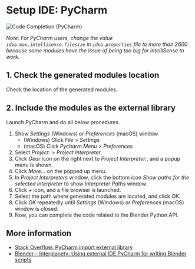 # Setup IDE: PyCharm

![Code Completion (PyCharm)](images/code_completion_pycharm.png)

*Note: For PyCharm users, change the value `idea.max.intellisense.filesize` in
`idea.properties` file to more than 2600 because some modules have the issue of
being too big for intelliSense to work.*

## 1. Check the generated modules location

Check the location of the generated modules.  

## 2. Include the modules as the external library

Launch PyCharm and do all below procedures.

<!-- markdownlint-disable MD007 MD029 MD032 MD033 -->

1. Show *Settings* (Windows) or *Preferences* (macOS) window.
   * (Windows) Click *File* > *Settings*
   * (macOS) Click *Pycharm Menu* > *Preferences*
2. Select *Project: <Your Project>* > *Project Interpreter*.
3. Click *Gear* icon on the right next to *Project Interpreter:*, and a popup
   menu is shown.
4. Click *More...* on the popped up menu.
5. In *Project Interpreters* window, click the bottom icon
   *Show paths for the selected Interpreter* to show *Interpreter Paths* window.
6. Click *+* icon, and a file browser is launched.
7. Select the path where generated modules are located, and click *OK*.
8. Click *OK* repeatedly until *Settings* (Windows) or *Preferences* (macOS)
   window is closed.
9. Now, you can complete the code related to the Blender Python API.

<!-- markdownlint-enable MD007 MD029 MD032 MD033 -->

## More information

* [Stack Overflow: PyCharm import external library](https://stackoverflow.com/questions/24197970/pycharm-import-external-library)
* [Blender – Interplanety: Using external IDE PyCharm for writing Blender scripts](https://b3d.interplanety.org/en/using-external-ide-pycharm-for-writing-blender-scripts/)
